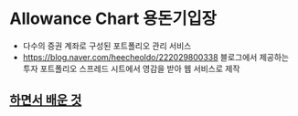 # Allowance Chart 용돈기입장
- 다수의 증권 계좌로 구성된 포트폴리오 관리 서비스
- https://blog.naver.com/heecheoldo/222029800338 블로그에서 제공하는 투자 포트폴리오 스프레드 시트에서 영감을 받아 웹 서비스로 제작

## [하면서 배운 것](https://github.com/tomatophobia/allowance-chart/wiki/하면서-배움)
